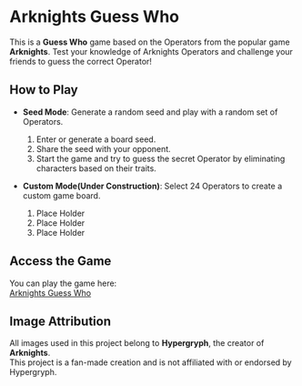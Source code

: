 # Arknights Guess Who

This is a **Guess Who** game based on the Operators from the popular game **Arknights**. 
Test your knowledge of Arknights Operators and challenge your friends to guess the correct Operator!

## How to Play
- **Seed Mode**: Generate a random seed and play with a random set of Operators.
  1. Enter or generate a board seed.
  2. Share the seed with your opponent.
  3. Start the game and try to guess the secret Operator by eliminating characters based on their traits.

- **Custom Mode(Under Construction)**: Select 24 Operators to create a custom game board.
  1. Place Holder
  2. Place Holder
  3. Place Holder

## Access the Game
You can play the game here:  
[Arknights Guess Who](https://zhi1112.github.io/Arknights-Guess-Who/)



## Image Attribution
All images used in this project belong to **Hypergryph**, the creator of **Arknights**.  
This project is a fan-made creation and is not affiliated with or endorsed by Hypergryph.
